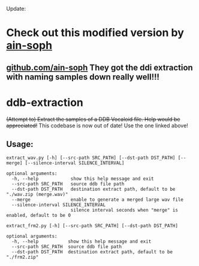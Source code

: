Update:
# Check out this modified version by [ain-soph](https://github.com/ain-soph)
[github.com/ain-soph](https://github.com/ain-soph/ddb-extraction)
They got the ddi extraction with naming samples down really well!!!
---

# ddb-extraction
~~(Attempt to) Extract the samples of a DDB Vocaloid file. Help would be appreciated!~~
This codebase is now out of date! Use the one linked above!

## Usage:

```
extract_wav.py [-h] [--src-path SRC_PATH] [--dst-path DST_PATH] [--merge] [--silence-interval SILENCE_INTERVAL]

optional arguments:
  -h, --help            show this help message and exit
  --src-path SRC_PATH   source ddb file path
  --dst-path DST_PATH   destination extract path, default to be "./wav.zip (merge.wav)"
  --merge               enable to generate a merged large wav file
  --silence-interval SILENCE_INTERVAL
                        silence interval seconds when "merge" is enabled, default to be 0
```


```
extract_frm2.py [-h] [--src-path SRC_PATH] [--dst-path DST_PATH]

optional arguments:
  -h, --help           show this help message and exit
  --src-path SRC_PATH  source ddb file path
  --dst-path DST_PATH  destination extract path, default to be "./frm2.zip"     
```
